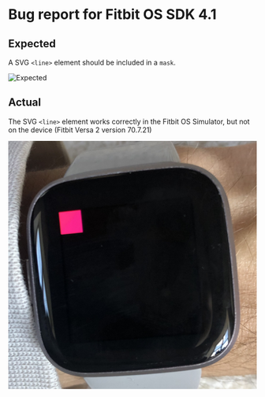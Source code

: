 # Bug report for Fitbit OS SDK 4.1

## Expected

A SVG `<line>` element should be included in a `mask`.

![Expected](expected.jpg)

## Actual

The SVG `<line>` element works correctly in the Fitbit OS Simulator, but not on the device (Fitbit Versa 2 version 70.7.21)

![actual](actual.jpg)
